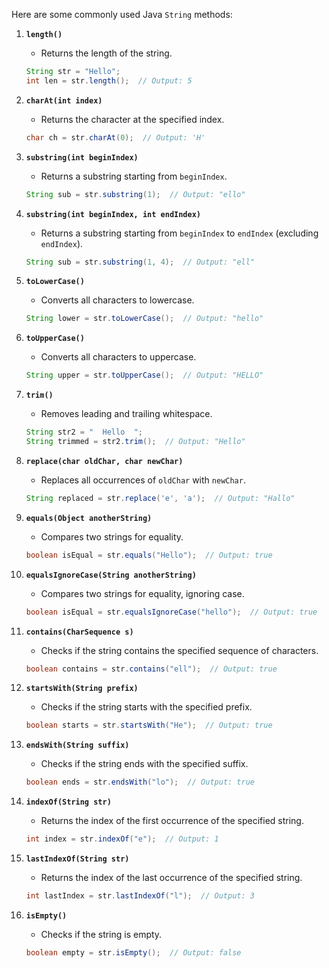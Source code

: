 Here are some commonly used Java `String` methods:

1. **`length()`**
   - Returns the length of the string.
   ```java
   String str = "Hello";
   int len = str.length();  // Output: 5
   ```

2. **`charAt(int index)`**
   - Returns the character at the specified index.
   ```java
   char ch = str.charAt(0);  // Output: 'H'
   ```

3. **`substring(int beginIndex)`**  
   - Returns a substring starting from `beginIndex`.
   ```java
   String sub = str.substring(1);  // Output: "ello"
   ```

4. **`substring(int beginIndex, int endIndex)`**
   - Returns a substring starting from `beginIndex` to `endIndex` (excluding `endIndex`).
   ```java
   String sub = str.substring(1, 4);  // Output: "ell"
   ```

5. **`toLowerCase()`**
   - Converts all characters to lowercase.
   ```java
   String lower = str.toLowerCase();  // Output: "hello"
   ```

6. **`toUpperCase()`**
   - Converts all characters to uppercase.
   ```java
   String upper = str.toUpperCase();  // Output: "HELLO"
   ```

7. **`trim()`**
   - Removes leading and trailing whitespace.
   ```java
   String str2 = "  Hello  ";
   String trimmed = str2.trim();  // Output: "Hello"
   ```

8. **`replace(char oldChar, char newChar)`**
   - Replaces all occurrences of `oldChar` with `newChar`.
   ```java
   String replaced = str.replace('e', 'a');  // Output: "Hallo"
   ```

9. **`equals(Object anotherString)`**
   - Compares two strings for equality.
   ```java
   boolean isEqual = str.equals("Hello");  // Output: true
   ```

10. **`equalsIgnoreCase(String anotherString)`**
    - Compares two strings for equality, ignoring case.
    ```java
    boolean isEqual = str.equalsIgnoreCase("hello");  // Output: true
    ```

11. **`contains(CharSequence s)`**
    - Checks if the string contains the specified sequence of characters.
    ```java
    boolean contains = str.contains("ell");  // Output: true
    ```

12. **`startsWith(String prefix)`**
    - Checks if the string starts with the specified prefix.
    ```java
    boolean starts = str.startsWith("He");  // Output: true
    ```

13. **`endsWith(String suffix)`**
    - Checks if the string ends with the specified suffix.
    ```java
    boolean ends = str.endsWith("lo");  // Output: true
    ```

14. **`indexOf(String str)`**
    - Returns the index of the first occurrence of the specified string.
    ```java
    int index = str.indexOf("e");  // Output: 1
    ```

15. **`lastIndexOf(String str)`**
    - Returns the index of the last occurrence of the specified string.
    ```java
    int lastIndex = str.lastIndexOf("l");  // Output: 3
    ```

16. **`isEmpty()`**
    - Checks if the string is empty.
    ```java
    boolean empty = str.isEmpty();  // Output: false
    ```

